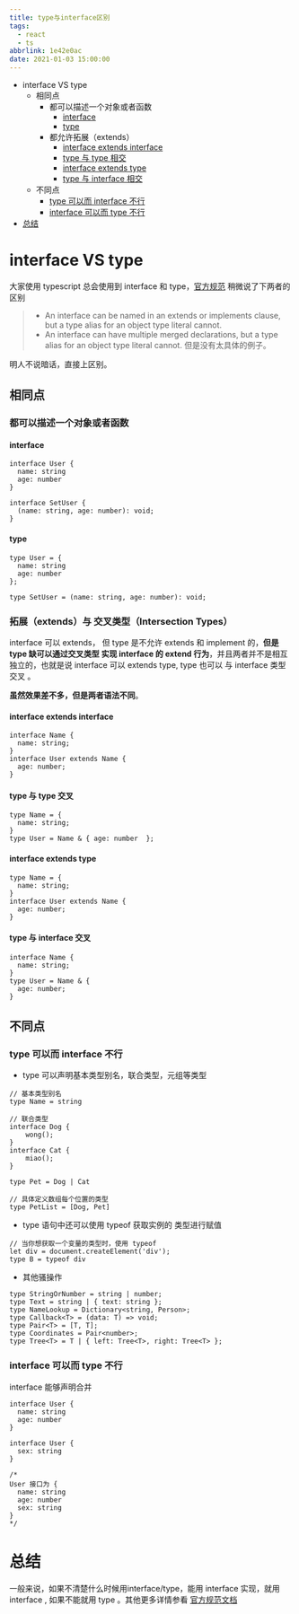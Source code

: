 ```yaml
---
title: type与interface区别
tags:
  - react
  - ts
abbrlink: 1e42e0ac
date: 2021-01-03 15:00:00
---
```


- interface VS type
  - 相同点
    - 都可以描述一个对象或者函数
      - [interface](https://github.com/SunshowerC/blog/issues/7#interface)
      - [type](https://github.com/SunshowerC/blog/issues/7#type)
    - 都允许拓展（extends）
      - [interface extends interface](https://github.com/SunshowerC/blog/issues/7#interface-extends-interface)
      - [type 与 type 相交](https://github.com/SunshowerC/blog/issues/7#type-extends-type)
      - [interface extends type](https://github.com/SunshowerC/blog/issues/7#interface-extends-type)
      - [type 与 interface 相交](https://github.com/SunshowerC/blog/issues/7#type-extends-interface)
  - 不同点
    - [type 可以而 interface 不行](https://github.com/SunshowerC/blog/issues/7#type-可以而-interface-不行)
    - [interface 可以而 type 不行](https://github.com/SunshowerC/blog/issues/7#interface-可以而-type-不行)
- [总结](https://github.com/SunshowerC/blog/issues/7#总结)

# interface VS type

大家使用 typescript 总会使用到 interface 和 type，[官方规范](https://github.com/Microsoft/TypeScript/blob/master/doc/spec.md) 稍微说了下两者的区别

> - An interface can be named in an extends or implements clause, but a type alias for an object type literal cannot.
> - An interface can have multiple merged declarations, but a type alias for an object type literal cannot.
>   但是没有太具体的例子。

明人不说暗话，直接上区别。

## 相同点

### 都可以描述一个对象或者函数

#### interface

```
interface User {
  name: string
  age: number
}

interface SetUser {
  (name: string, age: number): void;
}
```

#### type

```
type User = {
  name: string
  age: number
};

type SetUser = (name: string, age: number): void;
```

### 拓展（extends）与 交叉类型（Intersection Types）

interface 可以 extends， 但 type 是不允许 extends 和 implement 的，**但是 type 缺可以通过交叉类型 实现 interface 的 extend 行为**，并且两者并不是相互独立的，也就是说 interface 可以 extends type, type 也可以 与 interface 类型 交叉 。

**虽然效果差不多，但是两者语法不同**。

#### interface extends interface

```
interface Name { 
  name: string; 
}
interface User extends Name { 
  age: number; 
}
```

#### type 与 type 交叉

```
type Name = { 
  name: string; 
}
type User = Name & { age: number  };
```

#### interface extends type

```
type Name = { 
  name: string; 
}
interface User extends Name { 
  age: number; 
}
```

#### type 与 interface 交叉

```
interface Name { 
  name: string; 
}
type User = Name & { 
  age: number; 
}
```

## 不同点

### type 可以而 interface 不行

- type 可以声明基本类型别名，联合类型，元组等类型

```
// 基本类型别名
type Name = string

// 联合类型
interface Dog {
    wong();
}
interface Cat {
    miao();
}

type Pet = Dog | Cat

// 具体定义数组每个位置的类型
type PetList = [Dog, Pet]
```

- type 语句中还可以使用 typeof 获取实例的 类型进行赋值

```
// 当你想获取一个变量的类型时，使用 typeof
let div = document.createElement('div');
type B = typeof div
```

- 其他骚操作

```
type StringOrNumber = string | number;  
type Text = string | { text: string };  
type NameLookup = Dictionary<string, Person>;  
type Callback<T> = (data: T) => void;  
type Pair<T> = [T, T];  
type Coordinates = Pair<number>;  
type Tree<T> = T | { left: Tree<T>, right: Tree<T> };
```

### interface 可以而 type 不行

interface 能够声明合并

```
interface User {
  name: string
  age: number
}

interface User {
  sex: string
}

/*
User 接口为 {
  name: string
  age: number
  sex: string 
}
*/
```

# 总结

一般来说，如果不清楚什么时候用interface/type，能用 interface 实现，就用 interface , 如果不能就用 type 。其他更多详情参看 [官方规范文档](https://github.com/Microsoft/TypeScript/blob/master/doc/spec.md)